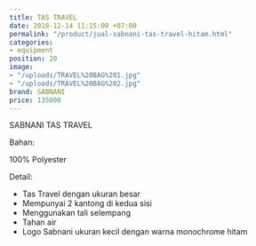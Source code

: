 ```yaml
---
title: TAS TRAVEL
date: 2018-12-14 11:15:00 +07:00
permalink: "/product/jual-sabnani-tas-travel-hitam.html"
categories:
- equipment
position: 20
image:
- "/uploads/TRAVEL%20BAG%201.jpg"
- "/uploads/TRAVEL%20BAG%202.jpg"
brand: SABNANI
price: 135000
---
```


SABNANI
TAS TRAVEL

Bahan:

100% Polyester

Detail:

- Tas Travel dengan ukuran besar
- Mempunyai 2 kantong di kedua sisi
- Menggunakan tali selempang
- Tahan air
- Logo Sabnani ukuran kecil dengan warna monochrome hitam